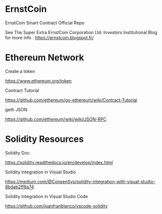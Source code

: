 # ErnstCoin
ErnstCoin Smart Contract Official Repo

See The Super Extra ErnstCoin Corporation Ltd. Investors Institutional Blog  for more info :
https://ernstcoin.blogspot.fr/

# Ethereum Network
Create a token

https://www.ethereum.org/token

Contract Tutorial

https://github.com/ethereum/go-ethereum/wiki/Contract-Tutorial

geth JSON

https://github.com/ethereum/wiki/wiki/JSON-RPC

# Solidity Resources
Solidity Doc

https://solidity.readthedocs.io/en/develop/index.html

Solidity Integration in Visual Studio

https://medium.com/@ConsenSys/solidity-integration-with-visual-studio-8bdab2ff8a74

Solidity Integration in Visual Studio Code

https://github.com/juanfranblanco/vscode-solidity
